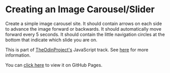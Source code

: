 # Creating an Image Carousel/Slider

Create a simple image carousel site. It should contain arrows on each side to advance the image forward or backwards. It should automatically move forward every 5 seconds. It should contain the little navigation circles at the bottom that indicate which slide you are on.

This is part of [TheOdinProject's](http://www.theodinproject.com) JavaScript track. See [here](https://www.theodinproject.com/courses/javascript-and-jquery/lessons/creating-an-image-carousel-slider?ref=lnav) for more information. 

You can [click here](https://105ron.github.io/image-slider/) to view it on GitHub Pages.